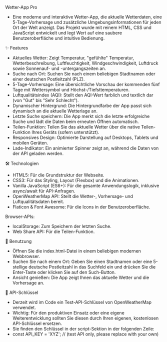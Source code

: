 Wetter-App Pro
- Eine moderne und interaktive Wetter-App, die aktuelle Wetterdaten, eine 5-Tage-Vorhersage und zusätzliche Umgebungsinformationen für jeden Ort der Welt anzeigt. Das Projekt wurde mit reinem HTML, CSS und JavaScript entwickelt und legt Wert auf eine saubere Benutzeroberfläche und intuitive Bedienung.

✨ Features
- Aktuelles Wetter: Zeigt Temperatur, "gefühlte" Temperatur, Wetterbeschreibung, Luftfeuchtigkeit, Windgeschwindigkeit, Luftdruck sowie Sonnenauf- und -untergangszeiten an.
- Suche nach Ort: Suchen Sie nach einem beliebigen Stadtnamen oder einer deutschen Postleitzahl (PLZ).
- 5-Tage-Vorhersage: Eine übersichtliche Vorschau der kommenden fünf Tage mit Wettersymbol und Höchst-/Tiefsttemperaturen.
- Luftqualitätsindex (AQI): Stellt den AQI-Wert farblich und textlich dar (von "Gut" bis "Sehr Schlecht").
- Dynamischer Hintergrund: Die Hintergrundfarbe der App passt sich dynamisch an die aktuelle Wetterlage an.
- Letzte Suche speichern: Die App merkt sich die letzte erfolgreiche Suche und lädt die Daten beim erneuten Öffnen automatisch.
- Teilen-Funktion: Teilen Sie das aktuelle Wetter über die native Teilen-Funktion Ihres Geräts (sofern unterstützt).
- Responsives Design: Optimierte Darstellung auf Desktops, Tablets und mobilen Geräten.
- Lade-Indikator: Ein animierter Spinner zeigt an, während die Daten von der API geladen werden.

🛠️ Technologien
- HTML5: Für die Grundstruktur der Webseite.
- CSS3: Für das Styling, Layout (Flexbox) und die Animationen.
- Vanilla JavaScript (ES6+): Für die gesamte Anwendungslogik, inklusive async/await für API-Anfragen.
- OpenWeatherMap API: Stellt die Wetter-, Vorhersage- und Luftqualitätsdaten bereit.
- Flaticon & Font Awesome: Für die Icons in der Benutzeroberfläche.

Browser-APIs:
- localStorage: Zum Speichern der letzten Suche.
- Web Share API: Für die Teilen-Funktion.

🚀 Benutzung
- Öffnen Sie die index.html-Datei in einem beliebigen modernen Webbrowser.
- Suchen Sie nach einem Ort: Geben Sie einen Stadtnamen oder eine 5-stellige deutsche Postleitzahl in das Suchfeld ein und drücken Sie die Enter-Taste oder klicken Sie auf den Such-Button.
- Ansicht genießen: Die App zeigt Ihnen das aktuelle Wetter und die Vorhersage an.

🔑 API-Schlüssel
- Derzeit wird im Code ein Test-API-Schlüssel von OpenWeatherMap verwendet.
- Wichtig: Für den produktiven Einsatz oder eine eigene Weiterentwicklung sollten Sie diesen durch Ihren eigenen, kostenlosen API-Schlüssel ersetzen.
- Sie finden den Schlüssel in der script-Sektion in der folgenden Zeile:
- const API_KEY = 'XYZ'; // (test API only, please replace with your own)
